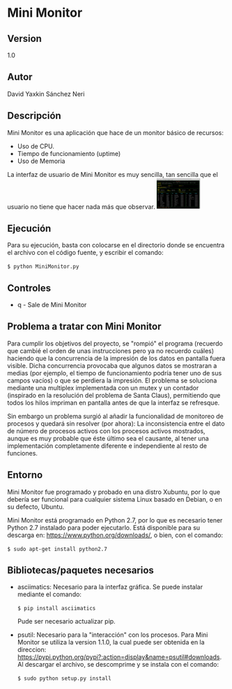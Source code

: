 # Mini Monitor

## Version
1.0

## Autor
David Yaxkin Sánchez Neri

## Descripción
Mini Monitor es una aplicación que hace de un monitor básico de recursos:
* Uso de CPU.
* Tiempo de funcionamiento (uptime)
* Uso de Memoria

La interfaz de usuario de Mini Monitor es muy sencilla, tan sencilla que el usuario no tiene que hacer nada más que observar.
<img src="./screenshot1.png" alt="screenshot1" style= "width: 100px;">

## Ejecución
Para su ejecución, basta con colocarse en el directorio donde se encuentra el archivo con el código fuente, y escribir el comando:

`$ python MiniMonitor.py`

## Controles
* q - Sale de Mini Monitor

## Problema a tratar con Mini Monitor
Para cumplir los objetivos del proyecto, se "rompió" el programa (recuerdo que cambié el orden de unas instrucciones pero ya no recuerdo cuáles) haciendo que la concurrencia de la impresión de los datos en pantalla fuera visible. Dicha concurrencia provocaba que algunos datos se mostraran a medias (por ejemplo, el tiempo de funcionamiento podría tener uno de sus campos vacíos) o que se perdiera la impresión. El problema se soluciona mediante una multiplex implementada con un mutex y un contador (inspirado en la resolución del problema de Santa Claus), permitiendo que todos los hilos impriman en pantalla antes de que la interfaz se refresque.

Sin embargo un problema surgió al añadir la funcionalidad de monitoreo de procesos y quedará sin resolver (por ahora): La inconsistencia entre el dato de número de procesos activos con los procesos activos mostrados, aunque es muy probable que éste último sea el causante, al tener una implementación completamente diferente e independiente al resto de funciones.

## Entorno
Mini Monitor fue programado y probado en una distro Xubuntu, por lo que debería ser funcional para cualquier sistema Linux basado en Debian, o en su defecto, Ubuntu.

Mini Monitor está programado en Python 2.7, por lo que es necesario tener Python 2.7 instalado para poder ejecutarlo. Está disponible para su descarga en: https://www.python.org/downloads/, o bien, con el comando:

`$ sudo apt-get install python2.7`

## Bibliotecas/paquetes necesarios

* asciimatics: Necesario para la interfaz gráfica. Se puede instalar mediante el comando:

  `$ pip install asciimatics`
 
  Pude ser necesario actualizar pip.

* psutil: Necesario para la "interacción" con los procesos. Para Mini Monitor se utiliza la version 1.1.0, la cual puede ser obtenida en la direccion: https://pypi.python.org/pypi?:action=display&name=psutil#downloads. Al descargar el archivo, se descomprime y se instala con el comando:

  `$ sudo python setup.py install`
